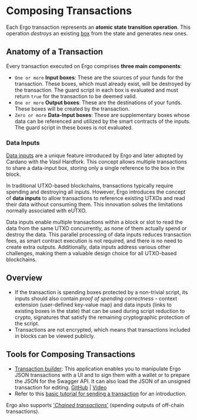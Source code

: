 # Composing Transactions

Each Ergo transaction represents an **atomic state transition operation**. This operation *destroys* an existing [box](box.md) from the state and generates new ones. 

## Anatomy of a Transaction

Every transaction executed on Ergo comprises **three main components**:

- `One or more` **Input boxes**: These are the sources of your funds for the transaction. These boxes, which must already exist, will be destroyed by the transaction. The guard script in each box is evaluated and must return `true` for the transaction to be deemed valid.
- `One or more` **Output boxes**: These are the destinations of your funds. These boxes will be created by the transaction.
- `Zero or more` **Data-Input boxes**: These are supplementary boxes whose data can be referenced and utilized by the smart contracts of the inputs. The guard script in these boxes is not evaluated.

### Data Inputs

[Data inputs](read-only-inputs.md) are a unique feature introduced by Ergo and later adopted by Cardano with the *Vasil* Hardfork. This concept allows multiple transactions to share a data-input box, storing only a single reference to the box in the block.

In traditional UTXO-based blockchains, transactions typically require spending and destroying all inputs. However, Ergo introduces the concept of **data inputs** to allow transactions to reference existing UTXOs and read their data without consuming them. This innovation solves the limitations normally associated with eUTXO.

Data inputs enable multiple transactions within a block or slot to read the data from the same UTXO concurrently, as none of them actually spend or destroy the data. This parallel processing of data inputs reduces transaction fees, as smart contract execution is not required, and there is no need to create extra outputs. Additionally, data inputs address various other challenges, making them a valuable design choice for all UTXO-based blockchains.

## Overview

- If the transaction is spending boxes protected by a non-trivial script, its inputs should also contain *proof of spending correctness* - context extension (user-defined key-value map) and data inputs (links to existing boxes in the state) that can be used during script reduction to crypto, signatures that satisfy the remaining cryptographic protection of the script.
- Transactions are not encrypted, which means that transactions included in blocks can be viewed publicly.

## Tools for Composing Transactions

- [Transaction builder](https://thierrym1212.github.io/txbuilder/): This application enables you to manipulate Ergo JSON transactions with a UI and to sign them with a wallet or to prepare the JSON for the Swagger API. It can also load the JSON of an unsigned transaction for editing. [GitHub](https://github.com/ThierryM1212/transaction-builder/) | [Video](https://youtu.be/0VhfY7osT2k)
- Refer to this [basic tutorial for sending a transaction](/dev/stack/basics/#sending-payments) for an introduction. 

Ergo also supports ['*Chained transactions*'](chained.md) (spending outputs of off-chain transactions).
